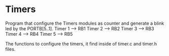 # Timers


 Program that configure the Timers modules as counter and generate a blink led by the PORTB[5..1].
    Timer 1 --> RB1
    Timer 2 --> RB2
    Timer 3 --> RB3
    Timer 4 --> RB4
    Timer 5 --> RB5
 
 The functions to configure the timers, it find inside of timer.c  and timer.h files.